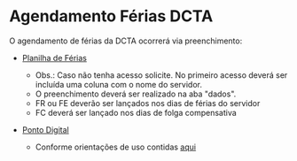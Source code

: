 Agendamento Férias DCTA
===

O agendamento de férias da DCTA ocorrerá via preenchimento:

- [Planilha de Férias](https://docs.google.com/spreadsheets/d/1pVhaIvIM8TBFooUAFquOXxSFW1Ak9SqYGrom6uqUdcI/edit#gid=578446767)
  - Obs.: Caso não tenha acesso solicite. No primeiro acesso deverá ser incluída uma coluna com o nome do servidor.
  - O preenchimento deverá ser realizado na aba "dados".
  - FR ou FE deverão ser lançados nos dias de férias do servidor
  - FC deverá ser lançado nos dias de folga compensativa

- [Ponto Digital](https://www.pontodigital.mg.gov.br/Publica)
  - Conforme orientações de uso contidas [aqui](https://github.com/transparencia-mg/handbook/blob/master/ponto-digital.md) 
